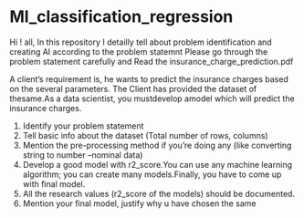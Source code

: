 # Ml_classification_regression
Hi ! all, In this repository I detailly tell about problem identification and creating AI according to the problem statemnt
Please go through the problem statement carefully and Read the insurance_charge_prediction.pdf


A client’s requirement is, he wants to predict the insurance charges based on the several parameters. The Client has provided the dataset of thesame.As a data scientist, you mustdevelop amodel which will predict the insurance charges.                
   1) Identify your problem statement
   2) Tell basic info about the dataset (Total number of rows, columns)
   3) Mention the pre-processing method if you’re doing any (like converting string to number –nominal data)
   4) Develop a good model with r2_score.You can use any machine learning algorithm; you can create many models.Finally, you have to come up with final model.
   5) All the research values (r2_score of the models) should be documented.
   6) Mention your final model, justify why u have chosen the same
